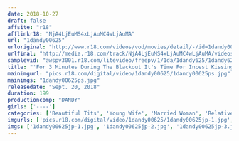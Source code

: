 ```yaml
---
date: 2018-10-27
draft: false
affsite: "r18"
afflinkr18: "NjA4LjEuMS4xLjAuMC4wLjAuMA"
url: "1dandy00625"
urloriginal: "http://www.r18.com/videos/vod/movies/detail/-/id=1dandy00625"
urlfinal: "http://media.r18.com/track/NjA4LjEuMS4xLjAuMC4wLjAuMA/videos/vod/movies/detail/-/id=1dandy00625"
samplevid: "awspv3001.r18.com/litevideo/freepv/1/1da/1dandy625/1dandy625_dmb_w.mp4"
title: "'For 3 Minutes During The Blackout It's Time For Incest Kissing! A Son's Wife Couldn't Forget The Thrill She Felt When She Was Forcibly Kissed In The Dark, And Now She's Seeking More Kissing Sex' vol. 1"
mainimgurl: "pics.r18.com/digital/video/1dandy00625/1dandy00625ps.jpg"
mainimgs: "1dandy00625ps.jpg"
releasedate: "Sept. 20, 2018"
duration: 199
productioncomp: "DANDY"
girls: ['----']
categories: ['Beautiful Tits', 'Young Wife', 'Married Woman', 'Relatives', 'Variety', 'Kiss Kiss', 'Hi-Def']
imgurls: ['pics.r18.com/digital/video/1dandy00625/1dandy00625jp-1.jpg', 'pics.r18.com/digital/video/1dandy00625/1dandy00625jp-2.jpg', 'pics.r18.com/digital/video/1dandy00625/1dandy00625jp-3.jpg', 'pics.r18.com/digital/video/1dandy00625/1dandy00625jp-4.jpg', 'pics.r18.com/digital/video/1dandy00625/1dandy00625jp-5.jpg', 'pics.r18.com/digital/video/1dandy00625/1dandy00625jp-6.jpg', 'pics.r18.com/digital/video/1dandy00625/1dandy00625jp-7.jpg', 'pics.r18.com/digital/video/1dandy00625/1dandy00625jp-8.jpg', 'pics.r18.com/digital/video/1dandy00625/1dandy00625jp-9.jpg', 'pics.r18.com/digital/video/1dandy00625/1dandy00625jp-10.jpg', 'pics.r18.com/digital/video/1dandy00625/1dandy00625jp-11.jpg', 'pics.r18.com/digital/video/1dandy00625/1dandy00625jp-12.jpg', 'pics.r18.com/digital/video/1dandy00625/1dandy00625jp-13.jpg', 'pics.r18.com/digital/video/1dandy00625/1dandy00625jp-14.jpg', 'pics.r18.com/digital/video/1dandy00625/1dandy00625jp-15.jpg', 'pics.r18.com/digital/video/1dandy00625/1dandy00625jp-16.jpg', 'pics.r18.com/digital/video/1dandy00625/1dandy00625jp-17.jpg', 'pics.r18.com/digital/video/1dandy00625/1dandy00625jp-18.jpg', 'pics.r18.com/digital/video/1dandy00625/1dandy00625jp-19.jpg', 'pics.r18.com/digital/video/1dandy00625/1dandy00625jp-20.jpg']
imgs: ['1dandy00625jp-1.jpg', '1dandy00625jp-2.jpg', '1dandy00625jp-3.jpg', '1dandy00625jp-4.jpg', '1dandy00625jp-5.jpg', '1dandy00625jp-6.jpg', '1dandy00625jp-7.jpg', '1dandy00625jp-8.jpg', '1dandy00625jp-9.jpg', '1dandy00625jp-10.jpg', '1dandy00625jp-11.jpg', '1dandy00625jp-12.jpg', '1dandy00625jp-13.jpg', '1dandy00625jp-14.jpg', '1dandy00625jp-15.jpg', '1dandy00625jp-16.jpg', '1dandy00625jp-17.jpg', '1dandy00625jp-18.jpg', '1dandy00625jp-19.jpg', '1dandy00625jp-20.jpg']
---
```

